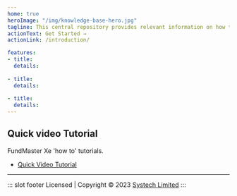 ```yaml
---
home: true
heroImage: "/img/knowledge-base-hero.jpg"
tagline: This central repository provides relevant information on how to run various end-to-end processes in FundMaster and its peripheral products.
actionText: Get Started →
actionLink: /introduction/

features:
- title:
  details: 
  
- title: 
  details: 
  
- title: 
  details:
---
```

## Quick video Tutorial
FundMaster Xe 'how to' tutorials.
- [Quick Video Tutorial](/videotutorials/)
---
 ::: slot footer
 Licensed | Copyright © 2023 [Systech Limited](https://systechafrica.com/)
:::